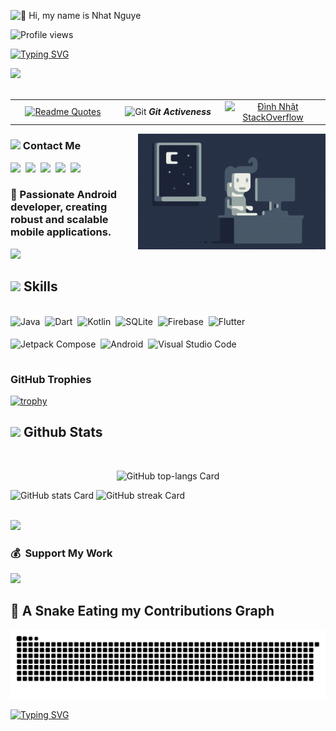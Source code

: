 
![👋 Hi, my name is Nhat Nguye](https://user-images.githubusercontent.com/10498744/210012254-234538ff-d198-48aa-8964-37e6fd45d227.gif)


![Profile views](https://komarev.com/ghpvc/?username=apelion283&label=Profile%20views&color=0e75b6&style=flat)

[![Typing SVG](https://readme-typing-svg.demolab.com?font=Fira+Code&weight=900&pause=1000&color=01F71F&center=true&vCenter=true&width=435&lines=%F0%9F%91%8B+Hi%2C+my+name+is+Nhat+Nguyen)](https://git.io/typing-svg)


<img src="https://user-images.githubusercontent.com/73097560/115834477-dbab4500-a447-11eb-908a-139a6edaec5c.gif"><br><br>

  <table width="100%" border="0" cellspacing="0" cellpadding="0" align="center">
  <tr>
    <td width="33%" align="center">
      <a href="https://github.com/piyushsuthar/github-readme-quotes">
        <img src="https://quotes-github-readme.vercel.app/api?type=vertical&border=true&theme=dark" alt="Readme Quotes" width="100%">
      </a>
    </td>
    <td width="33%" align="center">
      <img src="https://media.giphy.com/media/W5eoZHPpUx9sapR0eu/giphy.gif" width="30" alt="Git"/>&nbsp;<i><b>Git Activeness</b></i>
    </td>
    <td width="33%" align="center">
      <a href="https://stackoverflow.com/users/22911300/%c4%90%c3%acnh-nh%e1%ba%adt">
        <img src="https://github-readme-stackoverflow.vercel.app/?userID=22911300&theme=dark" alt="Đình Nhật StackOverflow" width="100%">
      </a>
    </td>
  </tr>
</table>

<img alt="Night Coding" src="https://raw.githubusercontent.com/AVS1508/AVS1508/master/assets/Night-Coding.gif" align="right"/>

### <img src='https://raw.githubusercontent.com/ShahriarShafin/ShahriarShafin/main/Assets/handshake.gif' width="80px"> Contact Me
<p align="left"><a href="nhat.nd283@gmail.com" target="_blank"><img src="https://img.shields.io/badge/Gmail-D14836?style=for-the-badge&logo=gmail&logoColor=white" height="28" style="margin-right: 4px"></a> <a href="https://www.facebook.com/nhat.nguyendinh.146" target="_blank"><img src="https://img.shields.io/badge/Facebook-1877F2?style=for-the-badge&logo=facebook&logoColor=white" height="28" style="margin-right: 4px"></a> <a href="https://github.com/apelion283" target="_blank"><img src="https://img.shields.io/badge/GitHub-100000?style=for-the-badge&logo=github&logoColor=white" height="28" style="margin-right: 4px"></a> <a href="https://www.linkedin.com/in/apelion283" target="_blank"><img src="https://img.shields.io/badge/LinkedIn-0077B5?style=for-the-badge&logo=linkedin&logoColor=white" height="28" style="margin-right: 4px"></a> <a href="/x.com/nhat_apelion283" target="_blank"><img src="https://img.shields.io/badge/Twitter-000000?style=for-the-badge&logo=X&logoColor=white" height="28" style="margin-right: 4px"></a></p>

 **<h3 align="left">🚀 Passionate Android developer, creating robust and scalable mobile applications.</h3>**


<img src="https://user-images.githubusercontent.com/73097560/115834477-dbab4500-a447-11eb-908a-139a6edaec5c.gif"><br>

## <img src="https://media2.giphy.com/media/QssGEmpkyEOhBCb7e1/giphy.gif?cid=ecf05e47a0n3gi1bfqntqmob8g9aid1oyj2wr3ds3mg700bl&rid=giphy.gif" width ="25"><b> Skills</b>
<br>

<div style="display: flex; flex-wrap: wrap; gap: 4px; justify-content: left;"><img src="https://img.shields.io/badge/Java-007396?logo=java&logoColor=white" height="32" alt="Java" style="margin-right: 4px"> <img src="https://img.shields.io/badge/Dart-0175C2?logo=dart&logoColor=white" height="32" alt="Dart" style="margin-right: 4px"> <img src="https://img.shields.io/badge/Kotlin-0095D5?logo=kotlin&logoColor=white" height="32" alt="Kotlin" style="margin-right: 4px"> <img src="https://img.shields.io/badge/SQLite-003B57?logo=sqlite&logoColor=white" height="32" alt="SQLite" style="margin-right: 4px"> <img src="https://img.shields.io/badge/Firebase-FFCA28?logo=firebase&logoColor=white" height="32" alt="Firebase" style="margin-right: 4px"> <img src="https://img.shields.io/badge/Flutter-02569B?logo=flutter&logoColor=white" height="32" alt="Flutter" style="margin-right: 4px"> <img src="https://img.shields.io/badge/Jetpack%20Compose-Native%20UI-blue" height="32" alt="Jetpack Compose" style="margin-right: 4px"> <img src="https://img.shields.io/badge/Android-3DDC84?logo=android&logoColor=white" height="32" alt="Android" style="margin-right: 4px"> <img src="https://img.shields.io/badge/Visual_Studio_Code-007ACC?logo=visual-studio-code&logoColor=white" height="32" alt="Visual Studio Code" style="margin-right: 4px"></div>

 **<h3 align="left">GitHub Trophies</h3>**
 
[![trophy](https://github-profile-trophy.vercel.app/?username=apelion283)](https://github.com/ryo-ma/github-profile-trophy)

## <img src="https://media.giphy.com/media/iY8CRBdQXODJSCERIr/giphy.gif" width="35"><b> Github Stats </b>
<br>

<p align="center">
  <img width="48%" src="https://github-readme-stats.vercel.app/api/top-langs?username=apelion283&theme=react&hide_title=false&layout=compact&langs_count=1006&hide_progress=false&card_width=400" alt="GitHub top-langs Card" />
</p>

<p align="left">
  <img width="48%" src="https://github-readme-stats.vercel.app/api?username=apelion283&theme=react&hide_title=false&hide_rank=false&show_icons=false&include_all_commits=false&count_private=true&line_height=23" alt="GitHub stats Card" />
  <img width="48%" src="https://streak-stats.demolab.com/?user=apelion283&theme=github-dark-blue&hide_border=false&date_format=M+j%5B%2C+Y%5D&mode=daily&hide_total_contributions=false&hide_current_streak=false&hide_longest_streak=false&card_height=200&exclude_days=" alt="GitHub streak Card" />
</p>

<br>
<img src="https://user-images.githubusercontent.com/73097560/115834477-dbab4500-a447-11eb-908a-139a6edaec5c.gif">
<br>

### 💰 &nbsp;Support My Work
 
<p align="left"><a href="https://paypal.me/nhat.nd283@gmail.com" target="_blank"><img src="https://img.shields.io/badge/PayPal-00457C?style=for-the-badge&logo=paypal&logoColor=white" height="36" style="margin-right: 4px"></a></p>

<p align="center">

## 🐍 A Snake Eating my Contributions Graph
![snake_gif](https://github.com/apelion283/apelion283/blob/output/github-snake-dark.svg)
</p>

<p align="center">

[![Typing SVG](https://readme-typing-svg.demolab.com?font=Fira+Code&weight=900&pause=1000&color=01F71F&center=true&vCenter=true&multiline=true&width=1000&height=100&lines=Thanks+for+visit+my+profile!;See+You+%E2%9D%A4+%E2%9D%A4+%E2%9D%A4)](https://git.io/typing-svg)

</p>
